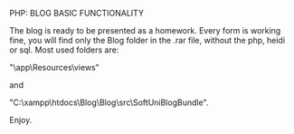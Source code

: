 PHP: BLOG BASIC FUNCTIONALITY

The blog is ready to be presented as a homework. Every form is working fine, you will find only the Blog folder in the .rar file, without the php, heidi or sql. Most used folders are: 

"\app\Resources\views" 

and 

"C:\xampp\htdocs\Blog\Blog\src\SoftUniBlogBundle". 

Enjoy.
